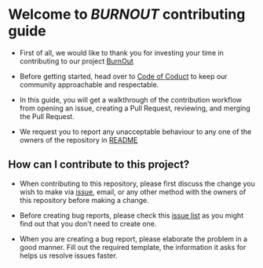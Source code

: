 # Welcome to *BURNOUT* contributing guide
* First of all, we would like to thank you for investing your time in contributing to our project [BurnOut](https://github.com/atharva1996/calorieApp_server)

* Before getting started, head over to [Code of Coduct](./CODE_OF_CONDUCT.md) to keep our community approachable and respectable.

* In this guide, you will get a walkthrough of the contribution workflow from opening an issue, creating a Pull Request, reviewing, and merging the Pull Request.

* We request you to report any unacceptable behaviour to any one of the owners of the repository in [README](./README.md) 


## How can I contribute to this project?
* When contributing to this repository, please first discuss the change you wish to make via [issue](https://github.com/atharva1996/calorieApp_server/issues), email, or any other method with the owners of this repository before making a change.

* Before creating bug reports, please check this [issue list](https://github.com/atharva1996//calorieApp_server/issues) as you might find out that you don't need to create one.

* When you are creating a bug report, please elaborate the problem in a good manner. Fill out the required template, the information it asks for helps us resolve issues faster.
